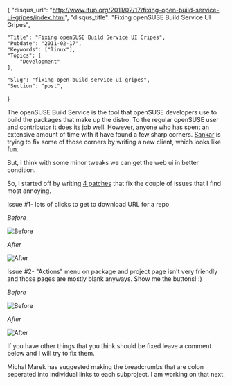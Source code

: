 {
	"disqus_url": "http://www.ifup.org/2011/02/17/fixing-open-build-service-ui-gripes/index.html",
	"disqus_title": "Fixing openSUSE Build Service UI Gripes",

	"Title": "Fixing openSUSE Build Service UI Gripes",
	"Pubdate": "2011-02-17",
	"Keywords": ["linux"],
	"Topics": [
		"Development"
	],

	"Slug": "fixing-open-build-service-ui-gripes",
	"Section": "post",
}

The openSUSE Build Service is the tool that openSUSE developers use to
build the packages that make up the distro. To the regular openSUSE user
and contributor it does its job well. However, anyone who has spent an
extensive amount of time with it have found a few sharp corners.
[Sankar][1] is trying to fix some of those corners by writing a new
client, which looks like fun.

But, I think with some minor tweaks we can get the web ui in better
condition.

So, I started off by writing [4 patches][2] that fix the couple of
issues that I find most annoying.

Issue #1- lots of clicks to get to download URL for a repo

*Before*

![Before](/images/obs-repo-before.png)


*After*

![After](/images/obs-repo-after.png)

Issue #2- "Actions" menu on package and project page isn't very friendly
and those pages are mostly blank anyways. Show me the buttons! :)

*Before*

![Before](/images/obs-project-before.png)

*After*

![After](/images/obs-project-after.png)

If you have other things that you think should be fixed leave a comment
below and I will try to fix them.

Michal Marek has suggested making the breadcrumbs that are colon
seperated into individual links to each subproject.  I am working on
that next.

[1]: http://psankar.blogspot.com/2011/02/introducing-gosc-graphical-client-for.html
[2]: http://gitorious.org/~philips/opensuse/philipss-build-service/commits/master

